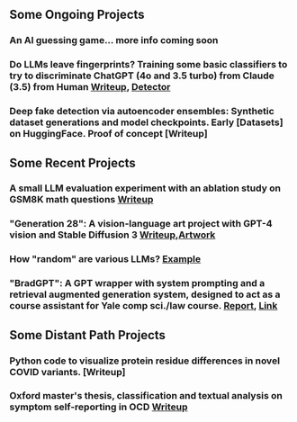 ## Some Ongoing Projects

### An AI guessing game... more info coming soon 

### Do LLMs leave fingerprints? Training some basic classifiers to try to discriminate ChatGPT (4o and 3.5 turbo) from Claude (3.5) from Human [Writeup](LLMsFinal.pdf), [Detector](https://huggingface.co/spaces/datboyalex/LLM_movie_review_detector) 

### Deep fake detection via autoencoder ensembles: Synthetic dataset generations and model checkpoints. Early [Datasets] on HuggingFace. Proof of concept [Writeup]

## Some Recent Projects

### A small LLM evaluation experiment with an ablation study on GSM8K math questions [Writeup](Ablation.pdf)

### "Generation 28": A vision-language art project with GPT-4 vision and Stable Diffusion 3 [Writeup](Write-up.pdf),[Artwork](EH28.mp4)

### How "random" are various LLMs? [Example](digits.png)

### "BradGPT": A GPT wrapper with system prompting and a retrieval augmented generation system, designed to act as a course assistant for Yale comp sci./law course. [Report](BradGPT.pdf), [Link](https://huggingface.co/spaces/datboyalex/bradgpt)

## Some Distant Path Projects

### Python code to visualize protein residue differences in novel COVID variants. [Writeup]

### Oxford master's thesis, classification and textual analysis on symptom self-reporting in OCD [Writeup](Thesis.pdf)
